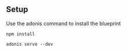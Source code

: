 ## Setup

Use the adonis command to install the blueprint
```
npm install
```

```
adonis serve --dev
```
